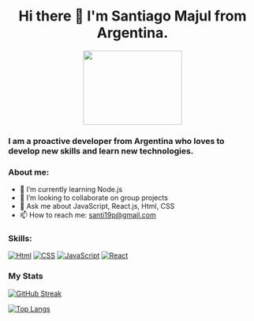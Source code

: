 <div align='center'>
  <h1>Hi there 👋 I'm Santiago Majul from Argentina.</h1>
   <img src='https://media.giphy.com/media/TilmLMmWrRYYHjLfub/giphy.gif' width='200px' height='150px'/>
 </div>

### I am a proactive developer from Argentina who loves to develop new skills and learn new technologies.

### About me:

- 🌱 I’m currently learning Node.js
- 👯 I’m looking to collaborate on group projects
- 💬 Ask me about JavaScript, React.js, Html, CSS
- 📫 How to reach me: santi19p@gmail.com

### Skills:

[![Html](https://skills.thijs.gg/icons?i=html&theme=light)](https://skills.thijs.gg)
[![CSS](https://skills.thijs.gg/icons?i=css&theme=light)](https://skills.thijs.gg)
[![JavaScript](https://skills.thijs.gg/icons?i=js&theme=light)](https://skills.thijs.gg)
[![React](https://skills.thijs.gg/icons?i=react&theme=light)](https://skills.thijs.gg)

### My Stats

[![GitHub Streak](https://streak-stats.demolab.com/?user=santimajul&theme=dark)](https://git.io/streak-stats)

[![Top Langs](https://github-readme-stats.vercel.app/api/top-langs/?username=santimajul)](https://github.com/anuraghazra/github-readme-stats)



